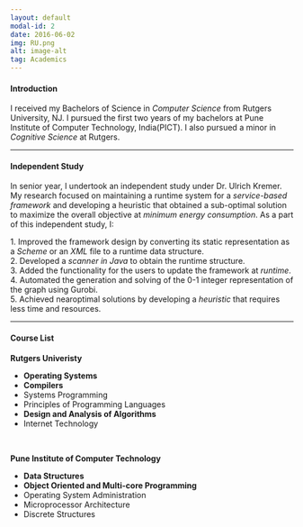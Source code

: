 ```yaml
---
layout: default
modal-id: 2
date: 2016-06-02
img: RU.png
alt: image-alt
tag: Academics
---
```

#### Introduction

I received my Bachelors of Science in _Computer Science_ from Rutgers University, NJ. I pursued the first two years of my bachelors at Pune Institute of Computer Technology, India(PICT). I also pursued a minor in _Cognitive Science_ at Rutgers. <br>

---------------------------------------------------------

#### Independent Study

In senior year, I undertook an independent study under Dr. Ulrich Kremer. My research focused on maintaining a runtime system for a _service-based framework_ and developing a heuristic that obtained a sub-optimal solution to maximize the overall objective at _minimum energy consumption_. As a part of this independent study, I:

<left>
  1. Improved the framework design by converting its static   representation as a <i>Scheme</i> or an <i>XML</i> file to a runtime data structure. <br>
  <left>
  2. Developed a <i>scanner in Java</i> to obtain the runtime structure. <br>
  </left>
  3. Added the functionality for the users to update the framework at <i>runtime</i>. <br>
  4. Automated the generation and solving of the 0-­1   integer representation of the graph using Gurobi. <br>
  5. Achieved near­optimal solutions by developing a <i>heuristic</i> that requires less time and resources. <br>
</left>

--------------------------------------------------------

#### Course List

__Rutgers Univeristy__

  - <b>Operating Systems</b>                 <br>
  - <b>Compilers </b>                        <br>
  - Systems Programming                      <br>
  - Principles of Programming Languages      <br>
  - <b>Design and Analysis of Algorithms</b> <br>
  - Internet Technology

<br>

__Pune Institute of Computer Technology__

  - <b>Data Structures</b>                    <br>
  - <b>Object Oriented and Multi-core Programming</b> <br>
  - Operating System Administration           <br>
  - Microprocessor Architecture               <br>
  - Discrete Structures                       <br>
